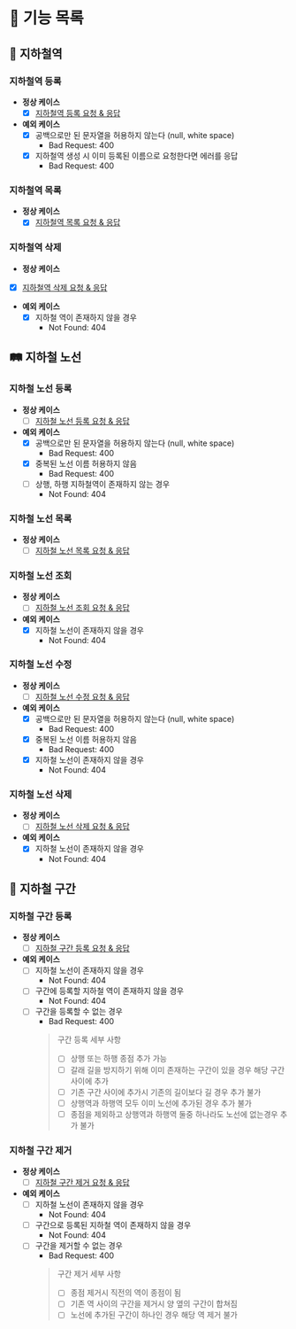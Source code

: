 # 🚀 기능 목록

## 🚉 지하철역

### 지하철역 등록

* **정상 케이스**
  - [X] [지하철역 등록 요청 & 응답](https://techcourse-storage.s3.ap-northeast-2.amazonaws.com/c682be69ae4e412c9e3905a59ef7b7ed#_%EC%A7%80%ED%95%98%EC%B2%A0%EC%97%AD_%EB%93%B1%EB%A1%9D)

* **예외 케이스**
  - [X] 공백으로만 된 문자열을 허용하지 않는다 (null, white space)
    - Bad Request: 400
  - [X] 지하철역 생성 시 이미 등록된 이름으로 요청한다면 에러를 응답
    - Bad Request: 400

### 지하철역 목록

* **정상 케이스**
  - [x] [지하철역 목록 요청 & 응답](https://techcourse-storage.s3.ap-northeast-2.amazonaws.com/c682be69ae4e412c9e3905a59ef7b7ed#_%EC%A7%80%ED%95%98%EC%B2%A0%EC%97%AD_%EB%AA%A9%EB%A1%9D)

### 지하철역 삭제

* **정상 케이스**

- [x] [지하철역 삭제 요청 & 응답](https://techcourse-storage.s3.ap-northeast-2.amazonaws.com/c682be69ae4e412c9e3905a59ef7b7ed#_%EC%A7%80%ED%95%98%EC%B2%A0%EC%97%AD_%EC%82%AD%EC%A0%9C)

* **예외 케이스**
  - [x] 지하철 역이 존재하지 않을 경우
    - Not Found: 404

## 🛤 지하철 노선

### 지하철 노선 등록

* **정상 케이스**
  - [ ] [지하철 노선 등록 요청 & 응답](https://techcourse-storage.s3.ap-northeast-2.amazonaws.com/c682be69ae4e412c9e3905a59ef7b7ed#_%EC%A7%80%ED%95%98%EC%B2%A0_%EB%85%B8%EC%84%A0_%EB%93%B1%EB%A1%9D)

* **예외 케이스**
  - [x] 공백으로만 된 문자열을 허용하지 않는다 (null, white space)
    - Bad Request: 400
  - [x] 중복된 노선 이름 허용하지 않음
    - Bad Request: 400
  - [ ] 상행, 하행 지하철역이 존재하지 않는 경우
    - Not Found: 404
  
### 지하철 노선 목록

* **정상 케이스**
  - [ ] [지하철 노선 목록 요청 & 응답](https://techcourse-storage.s3.ap-northeast-2.amazonaws.com/c682be69ae4e412c9e3905a59ef7b7ed#_%EC%A7%80%ED%95%98%EC%B2%A0_%EB%85%B8%EC%84%A0_%EB%AA%A9%EB%A1%9D)

### 지하철 노선 조회

* **정상 케이스**
  - [ ] [지하철 노선 조회 요청 & 응답](https://techcourse-storage.s3.ap-northeast-2.amazonaws.com/c682be69ae4e412c9e3905a59ef7b7ed#_%EC%A7%80%ED%95%98%EC%B2%A0_%EB%85%B8%EC%84%A0_%EC%A1%B0%ED%9A%8C)

* **예외 케이스**
  - [x] 지하철 노선이 존재하지 않을 경우
    - Not Found: 404

### 지하철 노선 수정

* **정상 케이스**
  - [ ] [지하철 노선 수정 요청 & 응답](https://techcourse-storage.s3.ap-northeast-2.amazonaws.com/c682be69ae4e412c9e3905a59ef7b7ed#_%EC%A7%80%ED%95%98%EC%B2%A0_%EB%85%B8%EC%84%A0_%EC%88%98%EC%A0%95)

* **예외 케이스**
  - [x] 공백으로만 된 문자열을 허용하지 않는다 (null, white space)
    - Bad Request: 400
  - [x] 중복된 노선 이름 허용하지 않음
    - Bad Request: 400
  - [x] 지하철 노선이 존재하지 않을 경우
    - Not Found: 404

### 지하철 노선 삭제

* **정상 케이스**
  - [ ] [지하철 노선 삭제 요청 & 응답](https://techcourse-storage.s3.ap-northeast-2.amazonaws.com/c682be69ae4e412c9e3905a59ef7b7ed#_%EC%A7%80%ED%95%98%EC%B2%A0_%EB%85%B8%EC%84%A0_%EC%82%AD%EC%A0%9C)

* **예외 케이스**
  - [x] 지하철 노선이 존재하지 않을 경우
    - Not Found: 404

## 🚟 지하철 구간

### 지하철 구간 등록

* **정상 케이스**
  - [ ] [지하철 구간 등록 요청 & 응답](https://techcourse-storage.s3.ap-northeast-2.amazonaws.com/c682be69ae4e412c9e3905a59ef7b7ed#_%EA%B5%AC%EA%B0%84_%EB%93%B1%EB%A1%9D)
  
* **예외 케이스**
  - [ ] 지하철 노선이 존재하지 않을 경우
    - Not Found: 404
  - [ ] 구간에 등록할 지하철 역이 존재하지 않을 경우
    - Not Found: 404
  - [ ] 구간을 등록할 수 없는 경우
    - Bad Request: 400
    > 구간 등록 세부 사항 
    > * [ ] 상행 또는 하행 종점 추가 가능
    > * [ ] 갈래 길을 방지하기 위해 이미 존재하는 구간이 있을 경우 해당 구간 사이에 추가
    > * [ ] 기존 구간 사이에 추가시 기존의 길이보다 길 경우 추가 불가
    > * [ ] 상행역과 하행역 모두 이미 노선에 추가된 경우 추가 불가 
    > * [ ] 종점을 제외하고 상행역과 하행역 둘중 하나라도 노선에 없는경우 추가 불가
    
### 지하철 구간 제거

* **정상 케이스**
  - [ ] [지하철 구간 제거 요청 & 응답](https://techcourse-storage.s3.ap-northeast-2.amazonaws.com/c682be69ae4e412c9e3905a59ef7b7ed#_%EA%B5%AC%EA%B0%84_%EC%A0%9C%EA%B1%B0)
  
* **예외 케이스**
  - [ ] 지하철 노선이 존재하지 않을 경우
    - Not Found: 404
  - [ ] 구간으로 등록된 지하철 역이 존재하지 않을 경우
    - Not Found: 404
  - [ ] 구간을 제거할 수 없는 경우
    - Bad Request: 400
    > 구간 제거 세부 사항
    > * [ ] 종점 제거시 직전의 역이 종점이 됨
    > * [ ] 기존 역 사이의 구간을 제거시 양 옆의 구간이 합쳐짐
    > * [ ] 노선에 추가된 구간이 하나인 경우 해당 역 제거 불가